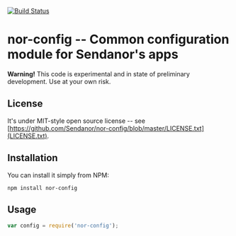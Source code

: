 [![Build Status](https://secure.travis-ci.org/Sendanor/nor-config.png?branch=master)](http://travis-ci.org/Sendanor/nor-config)

nor-config -- Common configuration module for Sendanor's apps
=============================================================

**Warning!** This code is experimental and in state of preliminary development. Use at your own risk.

License
-------

It's under MIT-style open source license -- see [https://github.com/Sendanor/nor-config/blob/master/LICENSE.txt](LICENSE.txt).

Installation
------------

You can install it simply from NPM:

	npm install nor-config

Usage
-----

```javascript
var config = require('nor-config');
```
